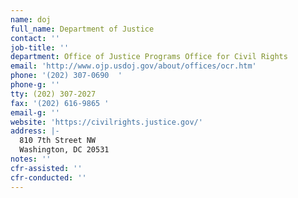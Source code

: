 ```yaml
---
name: doj
full_name: Department of Justice
contact: ''
job-title: ''
department: Office of Justice Programs Office for Civil Rights
email: 'http://www.ojp.usdoj.gov/about/offices/ocr.htm'
phone: '(202) 307-0690  '
phone-g: ''
tty: (202) 307-2027
fax: '(202) 616-9865 '
email-g: ''
website: 'https://civilrights.justice.gov/'
address: |-
  810 7th Street NW 
  Washington, DC 20531
notes: ''
cfr-assisted: ''
cfr-conducted: ''
---
```


